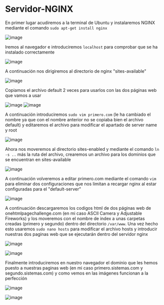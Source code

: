 # Servidor-NGINX

En primer lugar acudiremos a la terminal de Ubuntu y instalaremos NGINX mediante el comando `sudo apt-get install nginx`

![image](https://user-images.githubusercontent.com/91564872/166506611-11acb911-4701-4b70-b4ea-9b57e85a1eaf.png)

Iremos al navegador e introduciremos `localhost` para comprobar que se ha instalado correctamente

![image](https://user-images.githubusercontent.com/91564872/166961750-8804afad-5c4d-44ea-9b34-ab71aca18dec.png)

A continuación nos dirigiremos al directorio de nginx "sites-available"

![image](https://user-images.githubusercontent.com/91564872/166507562-c0d662ba-d5aa-4ade-bbbe-67d22b3d84e2.png)

Copiamos el archivo default 2 veces para usarlos con las dos páginas web que vamos a usar

![image](https://user-images.githubusercontent.com/91564872/166508287-b634566c-ccce-4dd7-9e90-bb8486c4daf4.png)
![image](https://user-images.githubusercontent.com/91564872/166508363-3ae07240-6b70-420b-b4d2-ead82e2be55f.png)

A continuación introduciremos `sudo vim primero.com` (le ha cambiado el nombre ya que con el nombre anterior no se copiaba bien el archivo default) y editaremos el archivo para modificar el apartado de server name y root

![image](https://user-images.githubusercontent.com/91564872/166513879-f647b1df-48a6-436d-a0d3-c6532bfde9af.png)

Ahora nos moveremos al directorio sites-enabled y mediante el comando `ln -s ..` más la ruta del archivo, crearemos un archivo para los dominios que se encuentran en sites-available

![image](https://user-images.githubusercontent.com/91564872/166516198-560a70cc-fe5e-44d9-a118-4644be76d9cd.png)

A continuación volveremos a editar primero.com mediante el comando `vim` para eliminar dos configuraciones que nos limitan a recargar nginx al estar configuradas para el "default-server"

![image](https://user-images.githubusercontent.com/91564872/166517376-c0fa50f0-cac7-41db-8b15-fe1b84e9ed8b.png)

A continuación descargaremos los codigos html de dos páginas web de onehtmlpagechallenge.com (en mi caso ASCII Camera y Adjustable Fireworks) y los moveremos con el nombre de index a unas carpetas creadas (primero y segundo) dentro del directorio `/var/www`. Una vez hecho esto usaremos `sudo nano hosts` para modificar el archivo hosts y introducir nuestras dos paginas web que se ejecutarán dentro del servidor nginx

![image](https://user-images.githubusercontent.com/91564872/166959751-5ad2df34-ae0f-4319-8908-fcb9974d5102.png)

![image](https://user-images.githubusercontent.com/91564872/166959611-6934850d-1860-4a59-bb2f-543d2861e3cb.png)

Finalmente introduciremos en nuestro navegador el dominio que les hemos puesto a nuestras paginas web (en mi caso primero.sistemas.com y segundo.sistemas.com) y como vemos en las imágenes funcionan a la perfección

![image](https://user-images.githubusercontent.com/91564872/166960140-942dd3bd-25a9-471d-8392-0c5a7ccd1b6d.png)

![image](https://user-images.githubusercontent.com/91564872/166960046-a294142d-e0d9-486b-a36c-569fa8367515.png)

